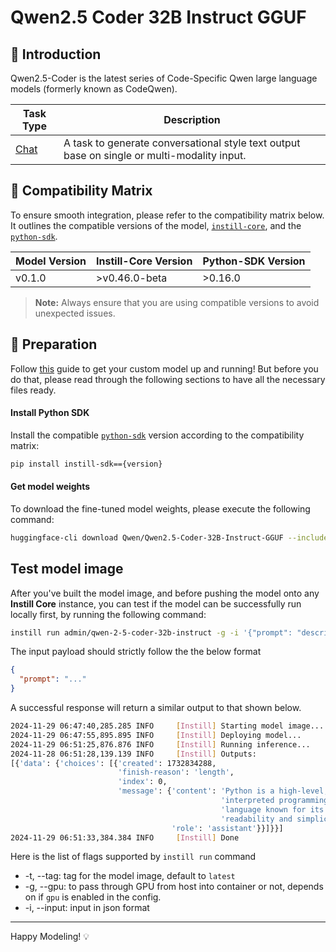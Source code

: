 # Qwen2.5 Coder 32B Instruct GGUF

## 📖 Introduction

Qwen2.5-Coder is the latest series of Code-Specific Qwen large language models (formerly known as CodeQwen).

| Task Type                                                  | Description                                                                                 |
| ---------------------------------------------------------- | ------------------------------------------------------------------------------------------- |
| [Chat](https://www.instill-ai.dev/docs/model/ai-task#chat) | A task to generate conversational style text output base on single or multi-modality input. |

## 🔄 Compatibility Matrix

To ensure smooth integration, please refer to the compatibility matrix below. It outlines the compatible versions of the model, [`instill-core`](https://github.com/instill-ai/instill-core), and the [`python-sdk`](https://github.com/instill-ai/python-sdk).

| Model Version | Instill-Core Version | Python-SDK Version |
| ------------- | -------------------- | ------------------ |
| v0.1.0        | >v0.46.0-beta        | >0.16.0            |

> **Note:** Always ensure that you are using compatible versions to avoid unexpected issues.

## 🚀 Preparation

Follow [this](../README.md) guide to get your custom model up and running! But before you do that, please read through the following sections to have all the necessary files ready.

#### Install Python SDK

Install the compatible [`python-sdk`](https://github.com/instill-ai/python-sdk) version according to the compatibility matrix:

```bash
pip install instill-sdk=={version}
```

#### Get model weights

To download the fine-tuned model weights, please execute the following command:

```bash
huggingface-cli download Qwen/Qwen2.5-Coder-32B-Instruct-GGUF --include "qwen2.5-coder-32b-instruct-q4_0.gguf" --local-dir ./
```

## Test model image

After you've built the model image, and before pushing the model onto any **Instill Core** instance, you can test if the model can be successfully run locally first, by running the following command:

```bash
instill run admin/qwen-2-5-coder-32b-instruct -g -i '{"prompt": "describe python in one line"}'
```

The input payload should strictly follow the the below format

```json
{
  "prompt": "..."
}
```

A successful response will return a similar output to that shown below.

```bash
2024-11-29 06:47:40,285.285 INFO     [Instill] Starting model image...
2024-11-29 06:47:55,895.895 INFO     [Instill] Deploying model...
2024-11-29 06:51:25,876.876 INFO     [Instill] Running inference...
2024-11-28 06:51:28,139.139 INFO     [Instill] Outputs:
[{'data': {'choices': [{'created': 1732834288,
                        'finish-reason': 'length',
                        'index': 0,
                        'message': {'content': 'Python is a high-level, '
                                               'interpreted programming '
                                               'language known for its '
                                               'readability and simplicity.',
                                    'role': 'assistant'}}]}}]
2024-11-29 06:51:33,384.384 INFO     [Instill] Done
```

Here is the list of flags supported by `instill run` command

- -t, --tag: tag for the model image, default to `latest`
- -g, --gpu: to pass through GPU from host into container or not, depends on if `gpu` is enabled in the config.
- -i, --input: input in json format

---

Happy Modeling! 💡

